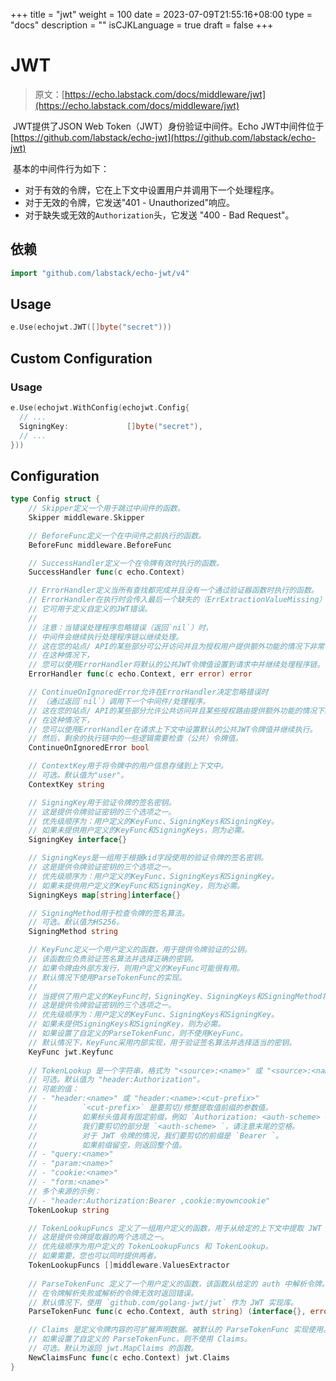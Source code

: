 +++
title = "jwt"
weight = 100
date = 2023-07-09T21:55:16+08:00
type = "docs"
description = ""
isCJKLanguage = true
draft = false
+++

# JWT

> 原文：[https://echo.labstack.com/docs/middleware/jwt](https://echo.labstack.com/docs/middleware/jwt)



​	JWT提供了JSON Web Token（JWT）身份验证中间件。Echo JWT中间件位于[https://github.com/labstack/echo-jwt](https://github.com/labstack/echo-jwt)



​	基本的中间件行为如下：

- 对于有效的令牌，它在上下文中设置用户并调用下一个处理程序。
- 对于无效的令牌，它发送"401 - Unauthorized"响应。
- 对于缺失或无效的`Authorization`头，它发送 "400 - Bad Request"。

## 依赖

```go
import "github.com/labstack/echo-jwt/v4"
```



## Usage

```go
e.Use(echojwt.JWT([]byte("secret")))
```



## Custom Configuration

### Usage

```go
e.Use(echojwt.WithConfig(echojwt.Config{
  // ...
  SigningKey:             []byte("secret"),
  // ...
}))
```



## Configuration

```go
type Config struct {
    // Skipper定义一个用于跳过中间件的函数。
    Skipper middleware.Skipper

    // BeforeFunc定义一个在中间件之前执行的函数。
    BeforeFunc middleware.BeforeFunc

    // SuccessHandler定义一个在令牌有效时执行的函数。
    SuccessHandler func(c echo.Context)

    // ErrorHandler定义当所有查找都完成并且没有一个通过验证器函数时执行的函数。
    // ErrorHandler在执行时会传入最后一个缺失的（ErrExtractionValueMissing）或一个无效的键。
    // 它可用于定义自定义的JWT错误。
    //
    // 注意：当错误处理程序忽略错误（返回`nil`）时，
    // 中间件会继续执行处理程序链以继续处理。
    // 这在您的站点/ API的某些部分可公开访问并且为授权用户提供额外功能的情况下非常有用。
    // 在这种情况下，
    // 您可以使用ErrorHandler将默认的公共JWT令牌值设置到请求中并继续处理程序链。
    ErrorHandler func(c echo.Context, err error) error

    // ContinueOnIgnoredError允许在ErrorHandler决定忽略错误时
    // （通过返回`nil`）调用下一个中间件/处理程序。
    // 这在您的站点/ API的某些部分允许公共访问并且某些授权路由提供额外功能的情况下非常有用。
    // 在这种情况下，
    // 您可以使用ErrorHandler在请求上下文中设置默认的公共JWT令牌值并继续执行。
    // 然后，剩余的执行链中的一些逻辑需要检查（公共）令牌值。
    ContinueOnIgnoredError bool

    // ContextKey用于将令牌中的用户信息存储到上下文中。
    // 可选。默认值为"user"。
    ContextKey string

    // SigningKey用于验证令牌的签名密钥。
    // 这是提供令牌验证密钥的三个选项之一。
    // 优先级顺序为：用户定义的KeyFunc、SigningKeys和SigningKey。
    // 如果未提供用户定义的KeyFunc和SigningKeys，则为必需。
    SigningKey interface{}

    // SigningKeys是一组用于根据kid字段使用的验证令牌的签名密钥。
    // 这是提供令牌验证密钥的三个选项之一。
    // 优先级顺序为：用户定义的KeyFunc、SigningKeys和SigningKey。
    // 如果未提供用户定义的KeyFunc和SigningKey，则为必需。
    SigningKeys map[string]interface{}

    // SigningMethod用于检查令牌的签名算法。
    // 可选。默认值为HS256。
    SigningMethod string

    // KeyFunc定义一个用户定义的函数，用于提供令牌验证的公钥。
    // 该函数应负责验证签名算法并选择正确的密钥。
    // 如果令牌由外部方发行，则用户定义的KeyFunc可能很有用。
    // 默认情况下使用ParseTokenFunc的实现。
    //
    // 当提供了用户定义的KeyFunc时，SigningKey、SigningKeys和SigningMethod将被忽略。
    // 这是提供令牌验证密钥的三个选项之一。
    // 优先级顺序为：用户定义的KeyFunc、SigningKeys和SigningKey。
    // 如果未提供SigningKeys和SigningKey，则为必需。
    // 如果设置了自定义的ParseTokenFunc，则不使用KeyFunc。
    // 默认情况下，KeyFunc采用内部实现，用于验证签名算法并选择适当的密钥。
    KeyFunc jwt.Keyfunc 
    
    // TokenLookup 是一个字符串，格式为 "<source>:<name>" 或 "<source>:<name>,<source>:<name>"，用于从请求中提取令牌。
	// 可选。默认值为 "header:Authorization"。
	// 可能的值：
	// - "header:<name>" 或 "header:<name>:<cut-prefix>"
	//          `<cut-prefix>` 是要剪切/修整提取值前缀的参数值。
	//          如果标头值具有固定前缀，例如 `Authorization: <auth-scheme> <authorisation-parameters>`，
    //          我们要剪切的部分是 `<auth-scheme> `，请注意末尾的空格。
	//          对于 JWT 令牌的情况，我们要剪切的前缀是 `Bearer `。
	//          如果前缀留空，则返回整个值。
    // - "query:<name>"
    // - "param:<name>"
    // - "cookie:<name>"
    // - "form:<name>"
    // 多个来源的示例：
    // - "header:Authorization:Bearer ,cookie:myowncookie"
    TokenLookup string

    // TokenLookupFuncs 定义了一组用户定义的函数，用于从给定的上下文中提取 JWT 令牌。
    // 这是提供令牌提取器的两个选项之一。
	// 优先级顺序为用户定义的 TokenLookupFuncs 和 TokenLookup。
	// 如果需要，您也可以同时提供两者。
    TokenLookupFuncs []middleware.ValuesExtractor
    
    // ParseTokenFunc 定义了一个用户定义的函数，该函数从给定的 auth 中解析令牌。
    // 在令牌解析失败或解析的令牌无效时返回错误。
	// 默认情况下，使用 `github.com/golang-jwt/jwt` 作为 JWT 实现库。
    ParseTokenFunc func(c echo.Context, auth string) (interface{}, error)

    // Claims 是定义令牌内容的可扩展声明数据。被默认的 ParseTokenFunc 实现使用。
	// 如果设置了自定义的 ParseTokenFunc，则不使用 Claims。
	// 可选。默认为返回 jwt.MapClaims 的函数。
    NewClaimsFunc func(c echo.Context) jwt.Claims
}
```



